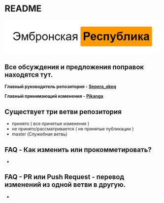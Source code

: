 # README

![&#x42D;&#x43C;&#x431;&#x440;&#x43E;&#x43D;&#x441;&#x43A;&#x430;&#x44F; &#x440;&#x435;&#x441;&#x43F;&#x443;&#x431;&#x43B;&#x438;&#x43A;&#x430;](https://github.com/Embronian-IT-Industry/ConstitutialER/blob/master/logo%20%2812%29.png)

## Все обсуждения и предложения поправок находятся тут.

**Главный руководитель репозитория -** [**Sepera\_okeq**](https://github.com/Sepera-okeq)

**Главный принимающий изменения -** [**Pikanga**](https://github.com/)

## Cуществует три ветви репозитория

* принято \( все принятые изменения \)
* не принято/рассматривается \( не принятые публикации \)
* master \(Служебная ветвь\)

## FAQ - Как изменить или прокомметировать?

-

## FAQ - PR или Push Request - перевод изменений из одной ветви в другую.

* 
